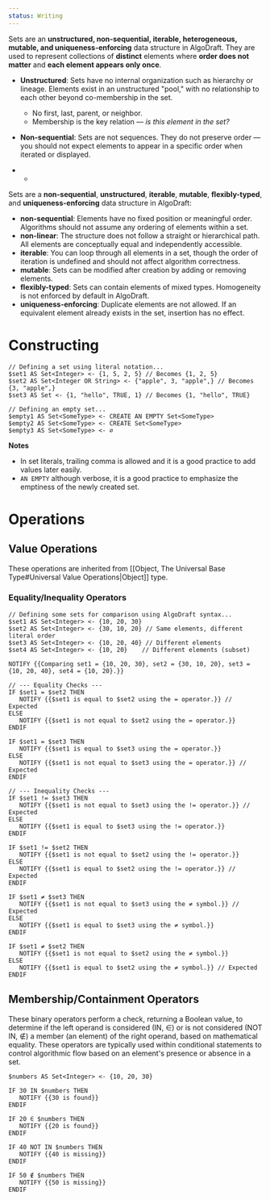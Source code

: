 ```yaml
---
status: Writing
---
```

Sets are an **unstructured, non-sequential, iterable, heterogeneous, mutable, and uniqueness-enforcing** data structure in AlgoDraft. They are used to represent collections of **distinct** elements where **order does not matter** and **each element appears only once**.

* **Unstructured**: Sets have no internal organization such as hierarchy or lineage. Elements exist in an unstructured "pool," with no relationship to each other beyond co-membership in the set.
	- No first, last, parent, or neighbor.
    - Membership is the key relation — _is this element in the set?_

*  **Non-sequential**: Sets are not sequences. They do not preserve order — you should not expect elements to appear in a specific order when iterated or displayed.

* *



Sets are a **non-sequential**, **unstructured**, **iterable**, **mutable**, **flexibly-typed**, and **uniqueness-enforcing** data structure in AlgoDraft:
- **non-sequential**: Elements have no fixed position or meaningful order. Algorithms should not assume any ordering of elements within a set.
- **non-linear**: The structure does not follow a straight or hierarchical path. All elements are conceptually equal and independently accessible.
- **iterable**: You can loop through all elements in a set, though the order of iteration is undefined and should not affect algorithm correctness.
- **mutable**: Sets can be modified after creation by adding or removing elements.
- **flexibly-typed**: Sets can contain elements of mixed types. Homogeneity is not enforced by default in AlgoDraft.
- **uniqueness-enforcing**: Duplicate elements are not allowed. If an equivalent element already exists in the set, insertion has no effect.
# Constructing
```
// Defining a set using literal notation...
$set1 AS Set<Integer> <- {1, 5, 2, 5} // Becomes {1, 2, 5}
$set2 AS Set<Integer OR String> <- {"apple", 3, "apple",} // Becomes {3, "apple",}
$set3 AS Set <- {1, "hello", TRUE, 1} // Becomes {1, "hello", TRUE}

// Defining an empty set...
$empty1 AS Set<SomeType> <- CREATE AN EMPTY Set<SomeType>
$empty2 AS Set<SomeType> <- CREATE Set<SomeType>
$empty3 AS Set<SomeType> <- ∅
```

**Notes**
* In set literals, trailing comma is allowed and it is a good practice to add values later easily.
* `AN EMPTY` although verbose, it is a good practice to emphasize the emptiness of the newly created set.
# Operations
## Value Operations
These operations are inherited from [[Object, The Universal Base Type#Universal Value Operations|Object]] type.
### Equality/Inequality Operators
```
// Defining some sets for comparison using AlgoDraft syntax...
$set1 AS Set<Integer> <- {10, 20, 30}
$set2 AS Set<Integer> <- {30, 10, 20} // Same elements, different literal order
$set3 AS Set<Integer> <- {10, 20, 40} // Different elements
$set4 AS Set<Integer> <- {10, 20}    // Different elements (subset)

NOTIFY {{Comparing set1 = {10, 20, 30}, set2 = {30, 10, 20}, set3 = {10, 20, 40}, set4 = {10, 20}.}}

// --- Equality Checks ---
IF $set1 = $set2 THEN
   NOTIFY {{$set1 is equal to $set2 using the = operator.}} // Expected
ELSE
   NOTIFY {{$set1 is not equal to $set2 using the = operator.}}
ENDIF

IF $set1 = $set3 THEN
   NOTIFY {{$set1 is equal to $set3 using the = operator.}}
ELSE
   NOTIFY {{$set1 is not equal to $set3 using the = operator.}} // Expected
ENDIF

// --- Inequality Checks ---
IF $set1 != $set3 THEN
   NOTIFY {{$set1 is not equal to $set3 using the != operator.}} // Expected
ELSE
   NOTIFY {{$set1 is equal to $set3 using the != operator.}}
ENDIF

IF $set1 != $set2 THEN
   NOTIFY {{$set1 is not equal to $set2 using the != operator.}}
ELSE
   NOTIFY {{$set1 is equal to $set2 using the != operator.}} // Expected
ENDIF

IF $set1 ≠ $set3 THEN
   NOTIFY {{$set1 is not equal to $set3 using the ≠ symbol.}} // Expected
ELSE
   NOTIFY {{$set1 is equal to $set3 using the ≠ symbol.}}
ENDIF

IF $set1 ≠ $set2 THEN
   NOTIFY {{$set1 is not equal to $set2 using the ≠ symbol.}}
ELSE
   NOTIFY {{$set1 is equal to $set2 using the ≠ symbol.}} // Expected
ENDIF
```
## Membership/Containment Operators
These binary operators perform a check, returning a Boolean value, to determine if the left operand is considered (IN, ∈) or is not considered (NOT IN, ∉) a member (an element) of the right operand, based on mathematical equality. These operators are typically used within conditional statements to control algorithmic flow based on an element's presence or absence in a set.

```
$numbers AS Set<Integer> <- {10, 20, 30}

IF 30 IN $numbers THEN
   NOTIFY {{30 is found}}
ENDIF

IF 20 ∈ $numbers THEN
   NOTIFY {{20 is found}}
ENDIF

IF 40 NOT IN $numbers THEN
   NOTIFY {{40 is missing}}
ENDIF

IF 50 ∉ $numbers THEN
   NOTIFY {{50 is missing}}
ENDIF

```
